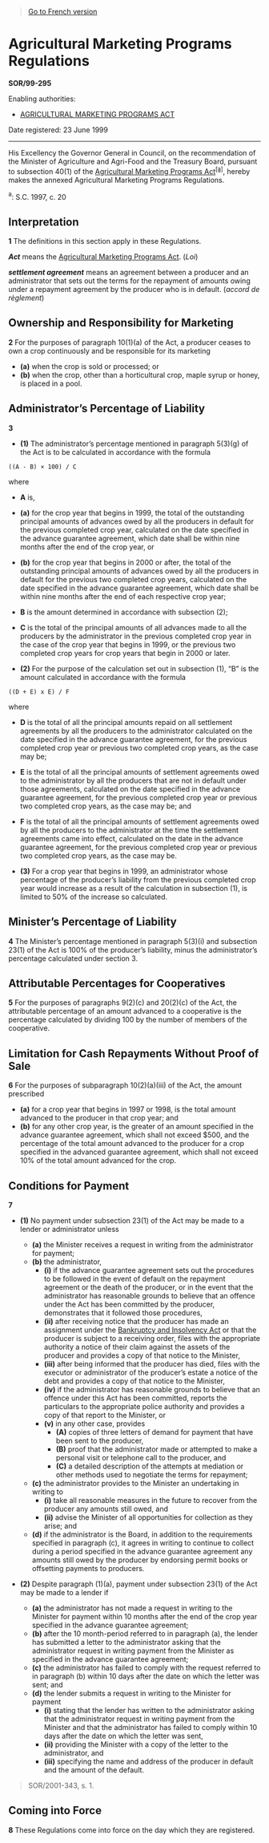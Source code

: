 > [Go to French version](/fr/Règlements/Décrets,%20ordonnances%20et%20règlements%20statutaires/99/295.md)

# Agricultural Marketing Programs Regulations

**SOR/99-295**

Enabling authorities: 
- [AGRICULTURAL MARKETING PROGRAMS ACT](/en/Acts/Statutes%20of%20Canada/1997/c.%2020.md)

Date registered: 23 June 1999

----------

His Excellency the Governor General in Council, on the recommendation of the Minister of Agriculture and Agri-Food and the Treasury Board, pursuant to subsection 40(1) of the [Agricultural Marketing Programs Act](/en/Acts/Statutes%20of%20Canada/1997/c.%2020.md)<sup><a href='#footnotea_e'>[a]</a></sup>, hereby makes the annexed Agricultural Marketing Programs Regulations.

<a name='footnotea_e'><sup>a</sup></a>: S.C. 1997, c. 20<br />




## Interpretation


**1** The definitions in this section apply in these Regulations.

***Act*** means the [Agricultural Marketing Programs Act](/en/Acts/Statutes%20of%20Canada/1997/c.%2020.md). (*Loi*)

***settlement agreement*** means an agreement between a producer and an administrator that sets out the terms for the repayment of amounts owing under a repayment agreement by the producer who is in default. (*accord de règlement*)




## Ownership and Responsibility for Marketing


**2** For the purposes of paragraph 10(1)(a) of the Act, a producer ceases to own a crop continuously and be responsible for its marketing
- **(a)** when the crop is sold or processed; or
- **(b)** when the crop, other than a horticultural crop, maple syrup or honey, is placed in a pool.




## Administrator’s Percentage of Liability


**3** 

- **(1)** The administrator’s percentage mentioned in paragraph 5(3)(g) of the Act is to be calculated in accordance with the formula
```
((A - B) × 100) / C
```
where
- **A** is,
- **(a)** for the crop year that begins in 1999, the total of the outstanding principal amounts of advances owed by all the producers in default for the previous completed crop year, calculated on the date specified in the advance guarantee agreement, which date shall be within nine months after the end of the crop year, or
- **(b)** for the crop year that begins in 2000 or after, the total of the outstanding principal amounts of advances owed by all the producers in default for the previous two completed crop years, calculated on the date specified in the advance guarantee agreement, which date shall be within nine months after the end of each respective crop year;
- **B** is the amount determined in accordance with subsection (2);
- **C** is the total of the principal amounts of all advances made to all the producers by the administrator in the previous completed crop year in the case of the crop year that begins in 1999, or the previous two completed crop years for crop years that begin in 2000 or later.

- **(2)** For the purpose of the calculation set out in subsection (1), “B” is the amount calculated in accordance with the formula
```
((D + E) x E) / F
```
where
- **D** is the total of all the principal amounts repaid on all settlement agreements by all the producers to the administrator calculated on the date specified in the advance guarantee agreement, for the previous completed crop year or previous two completed crop years, as the case may be;
- **E** is the total of all the principal amounts of settlement agreements owed to the administrator by all the producers that are not in default under those agreements, calculated on the date specified in the advance guarantee agreement, for the previous completed crop year or previous two completed crop years, as the case may be; and
- **F** is the total of all the principal amounts of settlement agreements owed by all the producers to the administrator at the time the settlement agreements came into effect, calculated on the date in the advance guarantee agreement, for the previous completed crop year or previous two completed crop years, as the case may be.

- **(3)** For a crop year that begins in 1999, an administrator whose percentage of the producer’s liability from the previous completed crop year would increase as a result of the calculation in subsection (1), is limited to 50% of the increase so calculated.




## Minister’s Percentage of Liability


**4** The Minister’s percentage mentioned in paragraph 5(3)(i) and subsection 23(1) of the Act is 100% of the producer’s liability, minus the administrator’s percentage calculated under section 3.




## Attributable Percentages for Cooperatives


**5** For the purposes of paragraphs 9(2)(c) and 20(2)(c) of the Act, the attributable percentage of an amount advanced to a cooperative is the percentage calculated by dividing 100 by the number of members of the cooperative.




## Limitation for Cash Repayments Without Proof of Sale


**6** For the purposes of subparagraph 10(2)(a)(iii) of the Act, the amount prescribed
- **(a)** for a crop year that begins in 1997 or 1998, is the total amount advanced to the producer in that crop year; and
- **(b)** for any other crop year, is the greater of an amount specified in the advance guarantee agreement, which shall not exceed $500, and the percentage of the total amount advanced to the producer for a crop specified in the advanced guarantee agreement, which shall not exceed 10% of the total amount advanced for the crop.




## Conditions for Payment


**7** 

- **(1)** No payment under subsection 23(1) of the Act may be made to a lender or administrator unless
	- **(a)** the Minister receives a request in writing from the administrator for payment;
	- **(b)** the administrator,
		- **(i)** if the advance guarantee agreement sets out the procedures to be followed in the event of default on the repayment agreement or the death of the producer, or in the event that the administrator has reasonable grounds to believe that an offence under the Act has been committed by the producer, demonstrates that it followed those procedures,
		- **(ii)** after receiving notice that the producer has made an assignment under the [Bankruptcy and Insolvency Act](/en/Acts/Revised%20Statutes%20of%20Canada/B/B-3.md) or that the producer is subject to a receiving order, files with the appropriate authority a notice of their claim against the assets of the producer and provides a copy of that notice to the Minister,
		- **(iii)** after being informed that the producer has died, files with the executor or administrator of the producer’s estate a notice of the debt and provides a copy of that notice to the Minister,
		- **(iv)** if the administrator has reasonable grounds to believe that an offence under this Act has been committed, reports the particulars to the appropriate police authority and provides a copy of that report to the Minister, or
		- **(v)** in any other case, provides
			- **(A)** copies of three letters of demand for payment that have been sent to the producer,
			- **(B)** proof that the administrator made or attempted to make a personal visit or telephone call to the producer, and
			- **(C)** a detailed description of the attempts at mediation or other methods used to negotiate the terms for repayment;
	- **(c)** the administrator provides to the Minister an undertaking in writing to
		- **(i)** take all reasonable measures in the future to recover from the producer any amounts still owed, and
		- **(ii)** advise the Minister of all opportunities for collection as they arise; and
	- **(d)** if the administrator is the Board, in addition to the requirements specified in paragraph (c), it agrees in writing to continue to collect during a period specified in the advance guarantee agreement any amounts still owed by the producer by endorsing permit books or offsetting payments to producers.

- **(2)** Despite paragraph (1)(a), payment under subsection 23(1) of the Act may be made to a lender if
	- **(a)** the administrator has not made a request in writing to the Minister for payment within 10 months after the end of the crop year specified in the advance guarantee agreement;
	- **(b)** after the 10 month-period referred to in paragraph (a), the lender has submitted a letter to the administrator asking that the administrator request in writing payment from the Minister as specified in the advance guarantee agreement;
	- **(c)** the administrator has failed to comply with the request referred to in paragraph (b) within 10 days after the date on which the letter was sent; and
	- **(d)** the lender submits a request in writing to the Minister for payment
		- **(i)** stating that the lender has written to the administrator asking that the administrator request in writing payment from the Minister and that the administrator has failed to comply within 10 days after the date on which the letter was sent,
		- **(ii)** providing the Minister with a copy of the letter to the administrator, and
		- **(iii)** specifying the name and address of the producer in default and the amount of the default. 
> SOR/2001-343, s. 1.





## Coming into Force


**8** These Regulations come into force on the day which they are registered.


